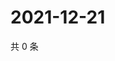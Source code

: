 # 2021-12-21

共 0 条

<!-- BEGIN WEIBO -->
<!-- 最后更新时间 Tue Dec 21 2021 19:10:06 GMT+0800 (China Standard Time) -->

<!-- END WEIBO -->
